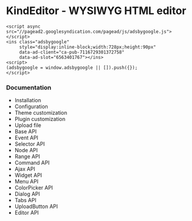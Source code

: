 # KindEditor - WYSIWYG HTML editor

````
<script async src="//pagead2.googlesyndication.com/pagead/js/adsbygoogle.js"></script>
<ins class="adsbygoogle"
     style="display:inline-block;width:728px;height:90px"
     data-ad-client="ca-pub-7116729301372758"
     data-ad-slot="6563401767"></ins>
<script>
(adsbygoogle = window.adsbygoogle || []).push({});
</script>
````

### Documentation

* Installation
* Configuration
* Theme customization
* Plugin customization
* Upload file
* Base API
* Event API
* Selector API
* Node API
* Range API
* Command API
* Ajax API
* Widget API
* Menu API
* ColorPicker API
* Dialog API
* Tabs API
* UploadButton API
* Editor API
